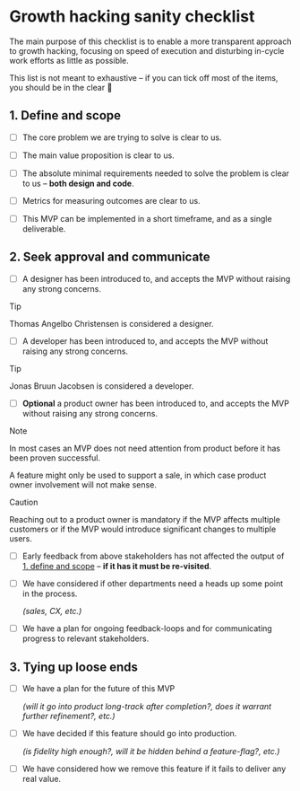 
# Growth hacking sanity checklist

The main purpose of this checklist is to enable a more transparent approach to growth hacking, focusing on speed of execution and disturbing in-cycle work efforts as little as possible.

This list is not meant to exhaustive – if you can tick off most of the items, you should be in the clear 🚀


## 1. Define and scope

- [ ] The core problem we are trying to solve is clear to us.

- [ ] The main value proposition is clear to us.

- [ ] The absolute minimal requirements needed to solve the problem is clear to us – __both design and code__.

- [ ] Metrics for measuring outcomes are clear to us.

- [ ] This MVP can be implemented in a short timeframe, and as a single deliverable.


## 2. Seek approval and communicate

- [ ] A designer has been introduced to, and accepts the MVP without raising any strong concerns.

> [!TIP]
> Thomas Angelbo Christensen is considered a designer.
>

- [ ] A developer has been introduced to, and accepts the MVP without raising any strong concerns.

> [!TIP]
> Jonas Bruun Jacobsen is considered a developer.

- [ ] __Optional__ a product owner has been introduced to, and accepts the MVP without raising any strong concerns.

> [!NOTE]
> In most cases an MVP does not need attention from product before it has been proven successful.
>
> A feature might only be used to support a sale, in which case product owner involvement will not make sense.

> [!CAUTION]
> Reaching out to a product owner is mandatory if the MVP affects multiple customers or if the MVP would introduce significant changes to multiple users.

- [ ] Early feedback from above stakeholders has not affected the output of [1. define and scope](#1-define-and-scope)  – __if it has it must be re-visited__.

- [ ] We have considered if other departments need a heads up some point in the process.

  _(sales, CX, etc.)_

- [ ] We have a plan for ongoing feedback-loops and for communicating progress to relevant stakeholders.


## 3. Tying up loose ends

- [ ] We have a plan for the future of this MVP

  _(will it go into product long-track after completion?, does it warrant further refinement?, etc.)_

- [ ] We have decided if this feature should go into production.

  _(is fidelity high enough?, will it be hidden behind a feature-flag?, etc.)_

- [ ] We have considered how we remove this feature if it fails to deliver any real value.

